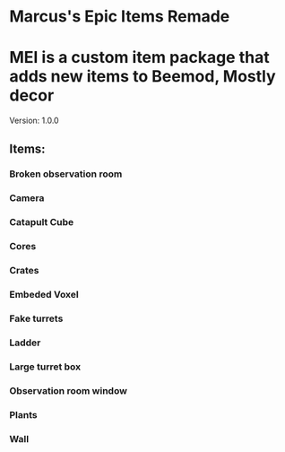 # Marcus's Epic Items Remade
#
# MEI is a custom item package that adds new items to Beemod, Mostly decor

Version: 1.0.0

## Items:

### Broken observation room
### Camera
### Catapult Cube
### Cores
### Crates
### Embeded Voxel
### Fake turrets
### Ladder
### Large turret box
### Observation room window
### Plants
### Wall
